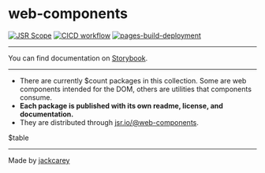 # web-components

[![JSR Scope](https://jsr.io/badges/@web-components)](https://jsr.io/@web-components)
[![CICD workflow](https://github.com/jackcarey/web-components/actions/workflows/cicd.yml/badge.svg?branch=main)](https://github.com/jackcarey/web-components/actions/workflows/cicd.yml?query=branch%3Amain)
[![pages-build-deployment](https://github.com/jackcarey/web-components/actions/workflows/pages/pages-build-deployment/badge.svg)](https://github.com/jackcarey/web-components/actions/workflows/pages/pages-build-deployment)

---

You can find documentation on [Storybook](htttps://jackcarey.co.uk/web-components/storybook-static/).

---

-   There are currently $count packages in this collection. Some are web components intended for the DOM, others are utilities that components consume.
-   **Each package is published with its own readme, license, and documentation.**
-   They are distributed through [jsr.io/@web-components](https://jsr.io/@web-components).

$table

---

Made by [jackcarey](https://jackcarey.co.uk/)